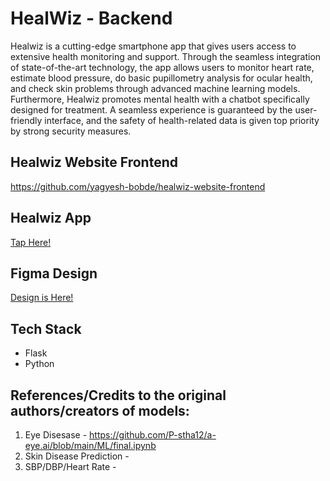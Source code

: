 # HealWiz - Backend
Healwiz is a cutting-edge smartphone app that gives users access to extensive health monitoring and support. Through the seamless integration of state-of-the-art technology, the app allows users to monitor heart rate, estimate blood pressure, do basic pupillometry analysis for ocular health, and check skin problems through advanced machine learning models. Furthermore, Healwiz promotes mental health with a chatbot specifically designed for treatment. A seamless experience is guaranteed by the user-friendly interface, and the safety of health-related data is given top priority by strong security measures.

## Healwiz Website Frontend
https://github.com/yagyesh-bobde/healwiz-website-frontend

## Healwiz App
[Tap Here!](https://github.com/mahesh-bora/HealWiz)


## Figma Design
[Design is Here!](https://www.figma.com/file/FAHmNLinTAdnOQVDRtLwoI/Solution-Challenge-UI?type=design&node-id=0%3A1&mode=design&t=htdL7woTTNRlfqV1-1)

## Tech Stack
- Flask
- Python


## References/Credits to the original authors/creators of models: 
1. Eye Disesase - https://github.com/P-stha12/a-eye.ai/blob/main/ML/final.ipynb
2. Skin Disease Prediction - 
3. SBP/DBP/Heart Rate - 
